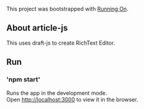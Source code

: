 This project was bootstrapped with [Running On](https://richtext-editor.netlify.app/).

## About article-js
This uses draft-js to create RichText Editor.

## Run 
  ### 'npm start'

Runs the app in the development mode.<br>
Open [http://localhost:3000](http://localhost:3000) to view it in the browser.


